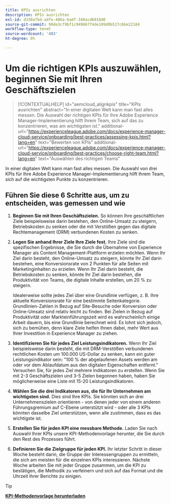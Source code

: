 ```yaml
---
title: KPIs ausrichten
description: KPIs ausrichten
exl-id: d338a7bd-adfe-486a-badf-348acd6018d0
source-git-commit: 90de3cf9bf1c949667f4de109d0b517c6be22184
workflow-type: tm+mt
source-wordcount: '483'
ht-degree: 0%

---
```


# Um die richtigen KPIs auszuwählen, beginnen Sie mit Ihren Geschäftszielen

>[!CONTEXTUALHELP]
>id="aemcloud_alignkpis"
>title="KPIs ausrichten"
>abstract="In einer digitalen Welt kann man fast alles messen. Die Auswahl der richtigen KPIs für Ihre Adobe Experience Manager-Implementierung hilft Ihrem Team, sich auf das zu konzentrieren, was am wichtigsten ist."
>additional-url="https://experienceleague.adobe.com/docs/experience-manager-cloud-service/onboarding/best-practices/assessing-kpis.html?lang=en" text="Bewerten von KPIs"
>additional-url="https://experienceleague.adobe.com/docs/experience-manager-cloud-service/onboarding/best-practices/choose-right-team.html?lang=en" text="Auswählen des richtigen Teams"

In einer digitalen Welt kann man fast alles messen. Die Auswahl von drei KPIs für Ihre Adobe Experience Manager-Implementierung hilft Ihrem Team, sich auf die wichtigsten Punkte zu konzentrieren.


## **Führen Sie diese 6 Schritte aus, um zu entscheiden, was gemessen und wie**


1. **Beginnen Sie mit Ihren Geschäftszielen.** So können Ihre geschäftlichen Ziele beispielsweise darin bestehen, den Online-Umsatz zu steigern, Betriebskosten zu senken oder die mit Verstößen gegen das digitale Rechtemanagement (DRM) verbundenen Kosten zu senken.

1. **Legen Sie anhand Ihrer Ziele Ihre Ziele fest.** Ihre Ziele sind die spezifischen Ergebnisse, die Sie durch die Übernahme von Experience Manager als Content Management-Plattform erzielen möchten. Wenn Ihr Ziel darin besteht, den Online-Umsatz zu steigern, könnte Ihr Ziel darin bestehen, eine Konversionsrate von 2 Punkten für alle Seiten mit Marketinginhalten zu erzielen. Wenn Ihr Ziel darin besteht, die Betriebskosten zu senken, könnte Ihr Ziel darin bestehen, die Produktivität von Teams, die digitale Inhalte erstellen, um 20 % zu steigern.

   Idealerweise sollte jedes Ziel über eine Grundlinie verfügen, z. B. Ihre aktuelle Konversionsrate für eine bestimmte Seitenkategorie. Grundlinien-Zahlen in Bezug auf Site-Besuche oder Konversion oder Online-Umsatz sind relativ leicht zu finden. Bei Zielen in Bezug auf Produktivität oder Markteinführungszeit wird es wahrscheinlich einige Arbeit dauern, bis eine Grundlinie berechnet wird. Es lohnt sich jedoch, sich zu bemühen, denn klare Ziele helfen Ihnen dabei, mehr Wert aus Ihrer Investition in Experience Manager zu ziehen.

1. **Identifizieren Sie für jedes Ziel Leistungsindikatoren.** Wenn Ihr Ziel beispielsweise darin besteht, die mit DRM-Verstößen verbundenen rechtlichen Kosten um 100.000 US-Dollar zu senken, kann ein guter Leistungsindikator sein: &quot;100 % der abgelaufenen Assets werden am oder vor dem Ablaufdatum aus den digitalen Eigenschaften entfernt.&quot; Versuchen Sie, für jedes Ziel mehrere Indikatoren zu erstellen. Wenn Sie mit 2-3 Geschäftszielen und 3-5 Zielen begonnen haben, haben Sie möglicherweise eine Liste mit 15-20 Leistungsindikatoren.

1. **Wählen Sie die drei Indikatoren aus, die für Ihr Unternehmen am wichtigsten sind.** Dies sind Ihre KPIs. Sie könnten sich an drei Unternehmenszielen orientieren - von denen jeder von einem anderen Führungsgremium auf C-Ebene unterstützt wird - oder alle 3 KPIs könnten dasselbe Ziel unterstützen, wenn alle zustimmen, dass es das wichtigste ist.

1. **Erstellen Sie für jeden KPI eine messbare Methode.** Laden Sie nach Auswahl Ihrer KPIs unsere KPI-Methodenvorlage herunter, die Sie durch den Rest des Prozesses führt.

1. **Definieren Sie die Zielgruppe für jeden KPI.** Ihr letzter Schritt in dieser Woche besteht darin, die Gruppe der Interessengruppen zu ermitteln, die sich am meisten für die einzelnen KPIs interessieren. Nächste Woche arbeiten Sie mit jeder Gruppe zusammen, um die KPI zu bestätigen, die Methodik zu verfeinern und sich auf das Format und die Uhrzeit Ihrer Berichte zu einigen.

>[!TIP]
>
>[**KPI-Methodenvorlage herunterladen**](https://experienceleague.adobe.com/welcome/aem/assets/img/KPI_Methodology_Template.png)
